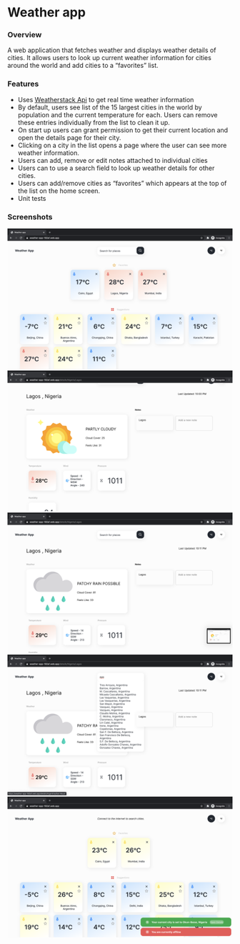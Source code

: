 # Weather app
### Overview

A web application that fetches weather and displays weather details of cities. It allows users to look up current weather information for cities around the world and add cities to a “favorites” list.
### Features
- Uses [Weatherstack Api] to get real time weather information
- By default, users see list of the 15 largest cities in the world by population and the current temperature for each. Users can remove these entries individually from the list to clean it up.
- On start up users can grant permission to get their current location and open the details page for their city.
- Clicking on a city in the list opens a page where the user can see more weather
information.
- Users can add, remove or edit notes attached to individual cities
- Users can to use a search field to look up weather details for other cities.
- Users can add/remove cities as “favorites” which appears at the top of
the list on the home screen.
- Unit tests

### Screenshots

![Screenshot 1](./public/screenshots/weather-app-1.png)
![Screenshot 2](./public/screenshots/weather-app-2.png)
![Screenshot 3](./public/screenshots/weather-app-3.png)
![Screenshot 4](./public/screenshots/weather-app-4.png)
![Screenshot 5](./public/screenshots/weather-app-5.png)

[Weatherstack api]: <https://weatherstack.com>